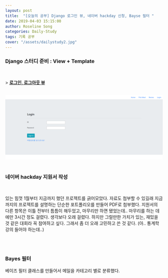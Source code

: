 ```yaml
---
layout: post
title:  "[오늘의 공부] Django 로그인 뷰, 네이버 hackday 신청, Bayse 필터 "
date: 2019-04-03 15:15:00
author: Roseline Song
categories: Daily-Study
tags: 기록 공부
cover: "/assets/dailystudy2.jpg"
---
```


### Django 스터디 준비 : View + Template

<br>

\> **[로그인, 로그아웃 뷰](https://roseline124.github.io/django/2019/04/03/pickmeal-loginview.html)**

<br>

<img src="/assets/images/190403_login.PNG">

<br>
<br>

### 네이버 hackday 지원서 작성

​

있는 힘껏 1월부터 지금까지 했던 프로젝트를 긁어모았다. 자료도 첨부할 수 있길래 지금까지의 프로젝트를 설명하는 단순한 포트폴리오를 만들어 PDF로 첨부했다. 지원서의 다른 항목은 이틀 전부터 틈틈이 해두었고, 마무리만 하면 됐었는데.. 마무리를 하는 데에만 3시간 정도 걸렸다. 생각보다 오래 걸렸다. 하지만 그럴만한 가치가 있는, 재밌을 것 같은 대회라 꼭 참여하고 싶다. 그래서 좀 더 오래 고민하고 쓴 것 같다. (아.. 통계학 강의 들어야 하는데..)

<br>
<br>

### Bayes 필터 

베이즈 필터 클래스를 만들어서 메일을 카테고리 별로 분류했다. 

<br>
<br>